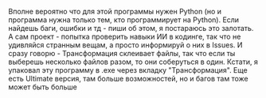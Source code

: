Вполне вероятно что для этой программы нужен Python (но и программа нужна только тем, кто программирует на Python).
Если найдешь баги, ошибки и тд - пиши об этом, я постараюсь это залотать.
А сам проект - попытка проверить навыки ИИ в кодинге, так что не удивляйся странным вещам, а просто информируй о них в Issues.
И сразу говорю - Трансформация склеивает файлы, так что если ты выберешь несколько файлов разом, то они соберуться в один.
Кстати, я упаковал эту программу в .exe через вкладку "Трансформация".
Еще есть Ultimate версия, там больше возможностей, но и багов там тоже может быть больше
